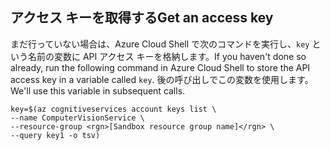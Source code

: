 ## <a name="get-an-access-key"></a><span data-ttu-id="84d04-101">アクセス キーを取得する</span><span class="sxs-lookup"><span data-stu-id="84d04-101">Get an access key</span></span>

<span data-ttu-id="84d04-102">まだ行っていない場合は、Azure Cloud Shell で次のコマンドを実行し、`key` という名前の変数に API アクセス キーを格納します。</span><span class="sxs-lookup"><span data-stu-id="84d04-102">If you haven't done so already, run the following command in Azure Cloud Shell to store the API access key in a variable called `key`.</span></span> <span data-ttu-id="84d04-103">後の呼び出しでこの変数を使用します。</span><span class="sxs-lookup"><span data-stu-id="84d04-103">We'll use this variable in subsequent calls.</span></span>

```azurecli
key=$(az cognitiveservices account keys list \
--name ComputerVisionService \
--resource-group <rgn>[Sandbox resource group name]</rgn> \
--query key1 -o tsv)
```
